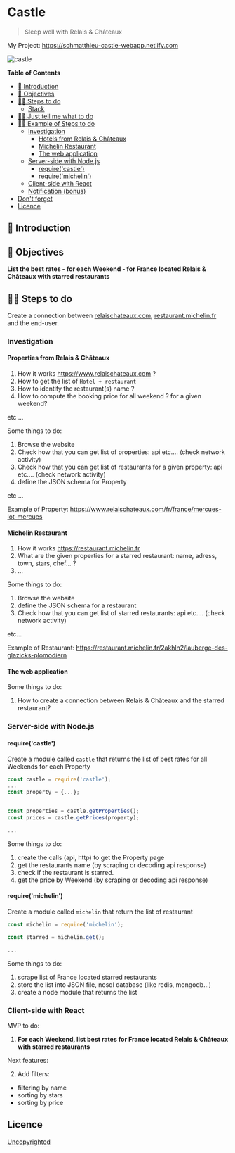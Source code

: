 # Castle

> Sleep well with Relais & Châteaux

My Project: https://schmatthieu-castle-webapp.netlify.com

![castle](https://media.relaischateaux.com/public/hash/919a5432f068d38d0b14b87e52fc27ae66c84376)

<!-- START doctoc generated TOC please keep comment here to allow auto update -->
<!-- DON'T EDIT THIS SECTION, INSTEAD RE-RUN doctoc TO UPDATE -->
**Table of Contents**

- [🐣 Introduction](#-introduction)
- [🎯 Objectives](#-objectives)
- [🏃‍♀️ Steps to do](#%E2%80%8D-steps-to-do)
  - [Stack](#stack)
- [👩‍💻 Just tell me what to do](#%E2%80%8D-just-tell-me-what-to-do)
- [🏃‍♀️ Example of Steps to do](#%E2%80%8D-example-of-steps-to-do)
  - [Investigation](#investigation)
    - [Hotels from Relais & Châteaux](#hotels-from-relais--ch%C3%A2teaux)
    - [Michelin Restaurant](#michelin-restaurant)
    - [The web application](#the-web-application)
  - [Server-side with Node.js](#server-side-with-nodejs)
    - [require('castle')](#requirecastle)
    - [require('michelin')](#requiremichelin)
  - [Client-side with React](#client-side-with-react)
  - [Notification (bonus)](#notification-bonus)
- [Don't forget](#dont-forget)
- [Licence](#licence)

<!-- END doctoc generated TOC please keep comment here to allow auto update -->

## 🐣 Introduction

## 🎯 Objectives

**List the best rates - for each Weekend - for France located Relais & Châteaux with starred restaurants**

## 🏃‍♀️ Steps to do

Create a connection between [relaischateaux.com](https://www.relaischateaux.com), [restaurant.michelin.fr](https://restaurant.michelin.fr/) and the end-user.

### Investigation

#### Properties from Relais & Châteaux

1. How it works https://www.relaischateaux.com ?
1. How to get the list of `Hotel + restaurant`
1. How to identify the restaurant(s) name ?
1. How to compute the booking price for all weekend ? for a given weekend?

etc ...

Some things to do:

1. Browse the website
1. Check how that you can get list of properties: api etc.... (check network activity)
1. Check how that you can get list of restaurants for a given property: api etc.... (check network activity)
1. define the JSON schema for Property

etc ...

Example of Property: https://www.relaischateaux.com/fr/france/mercues-lot-mercues

#### Michelin Restaurant

1. How it works https://restaurant.michelin.fr
1. What are the given properties for a starred restaurant: name, adress, town, stars, chef... ?
1. ...

Some things to do:

1. Browse the website
1. define the JSON schema for a restaurant
1. Check how that you can get list of starred restaurants: api etc.... (check network activity)

etc...

Example of Restaurant: https://restaurant.michelin.fr/2akhln2/lauberge-des-glazicks-plomodiern


#### The web application

Some things to do:

1. How to create a connection between Relais & Châteaux and the starred restaurant?

### Server-side with Node.js

#### require('castle')

Create a module called `castle` that returns the list of best rates for all Weekends for each Property

```js
const castle = require('castle');
...
const property = {...};


const properties = castle.getProperties();
const prices = castle.getPrices(property);

...
```

Some things to do:

1. create the calls (api, http) to get the Property page
1. get the restaurants name (by scraping or decoding api response)
1. check if the restaurant is starred.
1. get the price by Weekend (by scraping or decoding api response)

#### require('michelin')

Create a module called `michelin` that return the list of restaurant

```js
const michelin = require('michelin');

const starred = michelin.get();

...
```

Some things to do:

1. scrape list of France located starred restaurants
1. store the list into JSON file, nosql database (like redis, mongodb...)
1. create a node module that returns the list

### Client-side with React

MVP to do:

1. **For each Weekend, list best rates for France located Relais & Châteaux with starred restaurants**

Next features:

2. Add filters:
  * filtering by name
  * sorting by stars
  * sorting by price

## Licence

[Uncopyrighted](http://zenhabits.net/uncopyright/)
